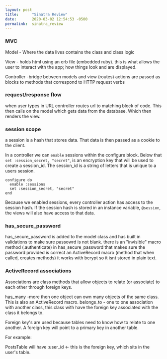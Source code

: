 ```yaml
---
layout: post
title:      "Sinatra Review"
date:       2020-03-02 12:54:53 -0500
permalink:  sinatra_review
---
```



###  MVC
Model - Where the data lives
contains the class and class logic

View - holds html using an erb file (embedded ruby). 
this is what allows the user to interact with the app; how things look and are displayed. 

Controller -bridge between models and view (routes)
actions are passed as blocks to methods that correspond to HTTP request verbs 

###  request/response flow
when user types in URL controller routes url to matching block of code. This then calls on the model which gets data from the database. Which then renders the view. 


###  session scope
a session is a hash that stores data. That data is then passed as a cookie to the client. 

In a controller we can `enable` sessions within the configure block. Below that `set :session_secret, "secret"`, is an encryption key that will be used to create a session_id. The session_id is a string of letters that is unique to a users session.
```
configure do
  enable :sessions
  set :session_secret, "secret"
end
```

Because we enabled sessions, every controller action has access to the session hash.
If the session hash is stored in an instance variable, `@session`, the views will also have access to that data.

###  has_secure_password
has_secure_password is added to the model class and has built in validations to make sure passowrd is not blank.
there is an "invisible" macro method (.authenticate) in has_secure_password that makes sure the password provided is correct
an ActiveRecord macro (method that when called, creates methods)
it works with bcrypt so it isnt stored in plain text. 

###  ActiveRecord associations
Associations are class methods that allow objects to relate (or associate) to each other through foreign keys. 

has_many -more then one object can own many objects of the same class. This is also an ActiveRecord macro. 
belongs_to - one to one association with another class, this class with have the foreign key associated with the class it belongs to. 

Foreign key's are used because tables need to know how to relate to one another. A foreign key will point to a primary key in another table.  

For example:

PostsTable will have :user_id <- this is the foreign key, which sits in the user's table. 


